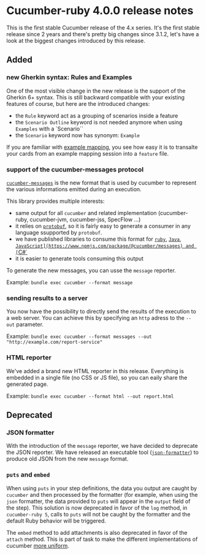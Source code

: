 # Cucumber-ruby 4.0.0 release notes

This is the first stable Cucumber release of the 4.x series. It's the first stable release since 2 years and there's pretty big changes since 3.1.2, let's have a look at the biggest changes introduced by this release.

## Added

### new Gherkin syntax: Rules and Examples

One of the most visible change in the new release is the support of the Gherkin 6+ syntax. This is still backward compatible with your existing features of course, but here are the introduced changes:
 - the `Rule` keyword act as a grouping of scenarios inside a feature
 - the `Scenario Outline` keyword is not needed anymore when using `Examples` with a `Scenario``
 - the `Scenario` keyword now has synonym: `Example`

If you are familiar with [example mapping](https://cucumber.io/docs/bdd/example-mapping/), you see how easy it is to transalte your cards from an example mapping session into a `feature` file.

### support of the cucumber-messages protocol

[`cucumber-messages`](https://github.com/cucumber/cucumber/tree/master/messages#cucumber-messages) is the new format that is used by cucumber to represent the various informations emitted during an execution.

This library provides multiple interests:
 - same output for all `cucumber` and related implementation (cucumber-ruby, cucumber-jvm, cucumber-jss, SpecFlow ...)
 - it relies on [`protobuf`](https://developers.google.com/protocol-buffers/), so it is fairly easy to generate a consumer in any language ssupported by `protobuf`.
  - we have published libraries to consume this format for [`ruby`](https://rubygems.org/gems/cucumber-messages), [`Java`](https://mvnrepository.com/artifact/io.cucumber/messages), [`JavaScript](https://www.npmjs.com/package/@cucumber/messages) and [`C#`](https://www.nuget.org/packages/Cucumber.Messages/)
 - it is easier to generate tools consuming this output

To generate the new messages, you can usse the `message` reporter.

Example: `bundle exec cucumber --format message`

### sending results to a server

You now have the possibility to directly send the results of the execution to a web server. You can achieve this by specifying an `http` adress to the `--out` parameter.

Example: `bundle exec cucumber --format messages --out "http://example.com/report-service"`

### HTML reporter

We've added a brand new HTML reporter in this release. Everything is embedded in a single file (no CSS or JS file), so you can eaily share the generated page.

Example: `bundle exec cucumber --format html --out report.html`

## Deprecated

### JSON formatter

With the introduction of the `message` reporter, we have decided to deprecate the JSON reporter.
We have released an executable tool ([`json-formatter`](https://github.com/cucumber/cucumber/tree/master/json-formatter#cucumber-json-formatter)) to produce old JSON from the new `message` format.

### `puts` and `embed`

When using `puts` in your step definitions, the data you output are caught by `cucumber` and then processed by the formatter (for example, when using the `json` formatter, the data provided to `puts` will appear in the `output` field of the step).
This solution is now deprecated in favor of the `log` method, in `cucumber-ruby 5`, calls to `puts` will not be caught by the formatter and the default Ruby behavior will be triggered.

The `embed` method to add attachments is also deprecated in favor of the `attach` method. This is part of task to make the different implementations of cucumber [more uniform](https://github.com/cucumber/cucumber/issues/897).
